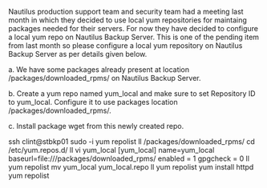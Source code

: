 Nautilus production support team and security team had a meeting last month in which they decided to use local yum repositories for maintaing packages needed for their servers. For now they have decided to configure a local yum repo on Nautilus Backup Server. This is one of the pending item from last month so please configure a local yum repository on Nautilus Backup Server as per details given below.


a. We have some packages already present at location /packages/downloaded_rpms/ on Nautilus Backup Server.

b. Create a yum repo named yum_local and make sure to set Repository ID to yum_local. Configure it to use packages location /packages/downloaded_rpms/.

c. Install package wget from this newly created repo.

ssh clint@stbkp01
sudo -i
yum repolist
ll /packages/downloaded_rpms/
cd /etc/yum.repos.d/
ll
vi  yum_local
[yum_local]
name=yum_local
baseurl=file:///packages/downloaded_rpms/
enabled = 1
gpgcheck = 0
ll
yum repolist
mv yum_local yum_local.repo
ll
yum repolist
yum install httpd
yum repolist


